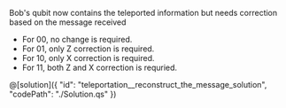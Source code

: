 Bob's qubit now contains the teleported information but needs correction based on the message received
- For 00, no change is required.
- For 01, only Z correction is required.
- For 10, only X correction is required.
- For 11, both Z and X correction is requried.

@[solution]({
    "id": "teleportation__reconstruct_the_message_solution",
    "codePath": "./Solution.qs"
})